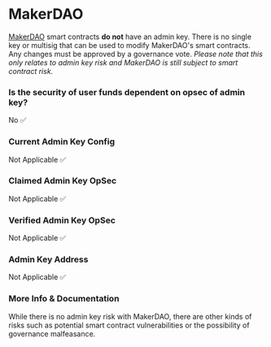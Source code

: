 # MakerDAO

[MakerDAO](https://makerdao.com) smart contracts **do not** have an admin key. There is no single key or multisig that can be used to modify MakerDAO's smart contracts. Any changes must be approved by a governance vote. _Please note that this only relates to admin key risk and MakerDAO is still subject to smart contract risk._

### Is the security of user funds dependent on opsec of admin key?

No ✅

### Current Admin Key Config

Not Applicable ✅

### Claimed Admin Key OpSec

Not Applicable ✅

### Verified Admin Key OpSec

Not Applicable ✅

### Admin Key Address

Not Applicable ✅

### More Info & Documentation

While there is no admin key risk with MakerDAO, there are other kinds of risks such as potential smart contract vulnerabilities or the possibility of governance malfeasance.

